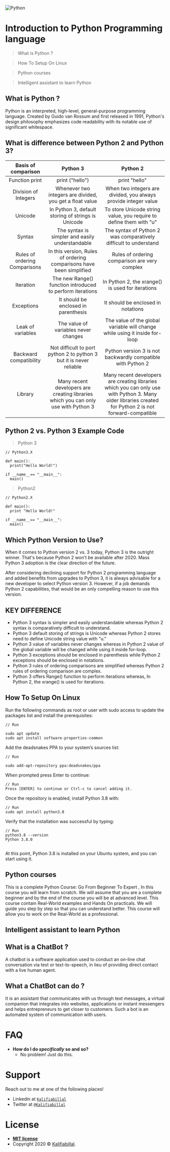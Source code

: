 ![Python](https://miro.medium.com/max/1400/1*HacaJfdu7HF8V4gIoA98ww.png)

# Introduction to Python Programming language

> What is Python ?

> How To Setup On Linux

> Python courses

> Intelligent assistant to learn Python

## What is Python ?

Python is an interpreted, high-level, general-purpose programming language. Created by Guido van Rossum and first released in 1991, Python's design philosophy emphasizes code readability with its notable use of significant whitespace. 

## What is difference between Python 2 and Python 3?

| Basis of comparison	 | Python 3	          | Python 2      |
| :---:                |     :---:          |          :---: |
| Function print       | print ("hello")	  | print "hello" |
| Division of Integers | Whenever two integers are divided, you get a float value	 | When two integers are divided, you always provide integer value |
| Unicode              |     In Python 3, default storing of strings is Unicode    | To store Unicode string value, you require to define them with "u"  |
| Syntax               |     The syntax is simpler and easily understandable       | The syntax of Python 2 was comparatively difficult to understand      |
| Rules of ordering Comparisons  |     In this version, Rules of ordering comparisons have been simplified  |  Rules of ordering comparison are very complex |
| Iteration            |  The new Range() function introduced to perform iterations |  In Python 2, the xrange() is used for iterations |
| Exceptions           |     It should be enclosed in parenthesis          |          It should be enclosed in notations |
| Leak of variables    |     The value of variables never changes          |          The value of the global variable will change while using it inside for-loop |
| Backward compatibility                |     Not difficult to port python 2 to python 3 but it is never reliable          |          Python version 3 is not backwardly compatible with Python 2 |
| Library                |     Many recent developers are creating libraries which you can only use with Python 3          |          Many recent developers are creating libraries which you can only use with Python 3.	Many older libraries created for Python 2 is not forward-compatible |

## Python 2 vs. Python 3 Example Code

> Python 3

```
// Python3.X

def main():
  print("Hello World!")
  
if __name__== "__main__":
  main()
```
> Python2 

```
// Python2.X

def main():
  print "Hello World!"
  
if __name__== "__main__":
  main()
```

## Which Python Version to Use?

When it comes to Python version 2 vs. 3 today, Python 3 is the outright winner. That's because Python 2 won't be available after 2020. Mass Python 3 adoption is the clear direction of the future.

After considering declining support for Python 2 programming language and added benefits from upgrades to Python 3, it is always advisable for a new developer to select Python version 3. However, if a job demands Python 2 capabilities, that would be an only compelling reason to use this version.

## KEY DIFFERENCE

* Python 3 syntax is simpler and easily understandable whereas Python 2 syntax is comparatively difficult to understand.
* Python 3 default storing of strings is Unicode whereas Python 2 stores need to define Unicode string value with "u."
* Python 3 value of variables never changes whereas in Python 2 value of the global variable will be changed while using it inside for-loop.
* Python 3 exceptions should be enclosed in parenthesis while Python 2 exceptions should be enclosed in notations.
* Python 3 rules of ordering comparisons are simplified whereas Python 2 rules of ordering comparison are complex.
* Python 3 offers Range() function to perform iterations whereas, In Python 2, the xrange() is used for iterations.

## How To Setup On Linux

Run the following commands as root or user with sudo access to update the packages list and install the prerequisites:

```
// Run

sudo apt update
sudo apt install software-properties-common

```

Add the deadsnakes PPA to your system’s sources list:

```
// Run

sudo add-apt-repository ppa:deadsnakes/ppa

```
When prompted press Enter to continue:

```
// Run
Press [ENTER] to continue or Ctrl-c to cancel adding it.

```
Once the repository is enabled, install Python 3.8 with:

```
// Run
sudo apt install python3.8

```

Verify that the installation was successful by typing:

```
// Run
python3.8 --version
Python 3.8.0


```

At this point, Python 3.8 is installed on your Ubuntu system, and you can start using it.

## Python courses

This is a complete Python Course: Go From Beginner To Expert , In this course you will learn from scratch. We will assume that you are a complete beginner and by the end of the course you will be at advanced level. This course contain Real-World examples and Hands On practicals. We will guide you step by step so that you can understand better. This course will allow you to work on the Real-World as a professional.

## Intelligent assistant to learn Python

## What is a ChatBot ?

A chatbot is a software application used to conduct an on-line chat conversation via text or text-to-speech, in lieu of providing direct contact with a live human agent.

## What a ChatBot can do ?

It is an assistant that communicates with us through text messages, a virtual companion that integrates into websites, applications or instant messengers and helps entrepreneurs to get closer to customers. Such a bot is an automated system of communication with users.

# FAQ

- **How do I do *specifically* so and so?**
    - No problem! Just do this.

# Support

Reach out to me at one of the following places!

- Linkedin at <a href="https://www.linkedin.com/in/kalifiabillal/" target="_blank">`Kalifiabillal`</a>
- Twitter at <a href="https://twitter.com/kalifiabillal" target="_blank">`@Kalifiabillal`</a>

# License

- **[MIT license](http://opensource.org/licenses/mit-license.php)**
- Copyright 2020 © <a href="https://github.com/KalifiaBillal" target="_blank">Kalifiabillal</a>.
